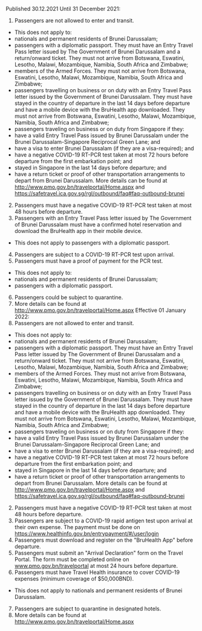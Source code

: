 Published 30.12.2021
Until 31 December 2021:
1. Passengers are not allowed to enter and transit.
- This does not apply to:
- nationals and permanent residents of Brunei Darussalam;
- passengers with a diplomatic passport. They must have an Entry Travel Pass letter issued by The Government of Brunei Darussalam and a return/onward ticket. They must not arrive from Botswana, Eswatini, Lesotho, Malawi, Mozambique, Namibia, South Africa and Zimbabwe;
- members of the Armed Forces. They must not arrive from Botswana, Eswatini, Lesotho, Malawi, Mozambique, Namibia, South Africa and Zimbabwe;
- passengers travelling on business or on duty with an Entry Travel Pass letter issued by the Government of Brunei Darussalam. They must have stayed in the country of departure in the last 14 days before departure and have a mobile device with the BruHealth app downloaded. They must not arrive from Botswana, Eswatini, Lesotho, Malawi, Mozambique, Namibia, South Africa and Zimbabwe;
- passengers traveling on business or on duty from Singapore if they:
- have a valid Entry Travel Pass issued by Brunei Darussalam under the Brunei Darussalam-Singapore Reciprocal Green Lane; and
- have a visa to enter Brunei Darussalam (if they are a visa-required); and
- have a negative COVID-19 RT-PCR test taken at most 72 hours before departure from the first embarkation point; and
- stayed in Singapore in the last 14 days before departure; and
- have a return ticket or proof of other transportation arrangements to depart from Brunei Darussalam.
More details can be found at <a href="http://www.pmo.gov.bn/travelportal/Home.aspx">http://www.pmo.gov.bn/travelportal/Home.aspx</a> and <a href="https://safetravel.ica.gov.sg/rgl/outbound/faq#faq-outbound-brunei">https://safetravel.ica.gov.sg/rgl/outbound/faq#faq-outbound-brunei</a>
2. Passengers must have a negative COVID-19 RT-PCR test taken at most 48 hours before departure.
3. Passengers with an Entry Travel Pass letter issued by The Government of Brunei Darussalam must have a confirmed hotel reservation and download the BruHealth app in their mobile device.
- This does not apply to passengers with a diplomatic passport.
4. Passengers are subject to a COVID-19 RT-PCR test upon arrival.
5. Passengers must have a proof of payment for the PCR test.
- This does not apply to:
- nationals and permanent residents of Brunei Darussalam;
- passengers with a diplomatic passport.
6. Passengers could be subject to quarantine.
7. More details can be found at <a href="http://www.pmo.gov.bn/travelportal/Home.aspx">http://www.pmo.gov.bn/travelportal/Home.aspx</a>
Effective 01 January 2022:
1. Passengers are not allowed to enter and transit.
- This does not apply to:
- nationals and permanent residents of Brunei Darussalam;
- passengers with a diplomatic passport. They must have an Entry Travel Pass letter issued by The Government of Brunei Darussalam and a return/onward ticket. They must not arrive from Botswana, Eswatini, Lesotho, Malawi, Mozambique, Namibia, South Africa and Zimbabwe;
- members of the Armed Forces. They must not arrive from Botswana, Eswatini, Lesotho, Malawi, Mozambique, Namibia, South Africa and Zimbabwe;
- passengers travelling on business or on duty with an Entry Travel Pass letter issued by the Government of Brunei Darussalam. They must have stayed in the country of departure in the last 14 days before departure and have a mobile device with the BruHealth app downloaded. They must not arrive from Botswana, Eswatini, Lesotho, Malawi, Mozambique, Namibia, South Africa and Zimbabwe;
- passengers traveling on business or on duty from Singapore if they:
- have a valid Entry Travel Pass issued by Brunei Darussalam under the Brunei Darussalam-Singapore Reciprocal Green Lane; and
- have a visa to enter Brunei Darussalam (if they are a visa-required); and
- have a negative COVID-19 RT-PCR test taken at most 72 hours before departure from the first embarkation point; and
- stayed in Singapore in the last 14 days before departure; and
- have a return ticket or proof of other transportation arrangements to depart from Brunei Darussalam.
More details can be found at <a href="http://www.pmo.gov.bn/travelportal/Home.aspx">http://www.pmo.gov.bn/travelportal/Home.aspx</a> and <a href="https://safetravel.ica.gov.sg/rgl/outbound/faq#faq-outbound-brunei">https://safetravel.ica.gov.sg/rgl/outbound/faq#faq-outbound-brunei</a>
2. Passengers must have a negative COVID-19 RT-PCR test taken at most 48 hours before departure.
3. Passengers are subject to a COVID-19 rapid antigen test upon arrival at their own expense. The payment must be done on <a href="https://www.healthinfo.gov.bn/entrypayment/#/user/login">https://www.healthinfo.gov.bn/entrypayment/#/user/login</a>
4. Passengers must download and register on the "BruHealth App" before departure.
5. Passengers must submit an "Arrival Declaration" form on the Travel Portal. The form must be completed online on <a href="http://www.pmo.gov.bn/travelportal">www.pmo.gov.bn/travelportal</a> at most 24 hours before departure.
6. Passengers must have Travel Health insurance to cover COVID-19 expenses (minimum coverage of $50,000BND).
- This does not apply to nationals and permanent residents of Brunei Darussalam.
7. Passengers are subject to quarantine in designated hotels.
8. More details can be found at <a href="http://www.pmo.gov.bn/travelportal/Home.aspx">http://www.pmo.gov.bn/travelportal/Home.aspx</a>